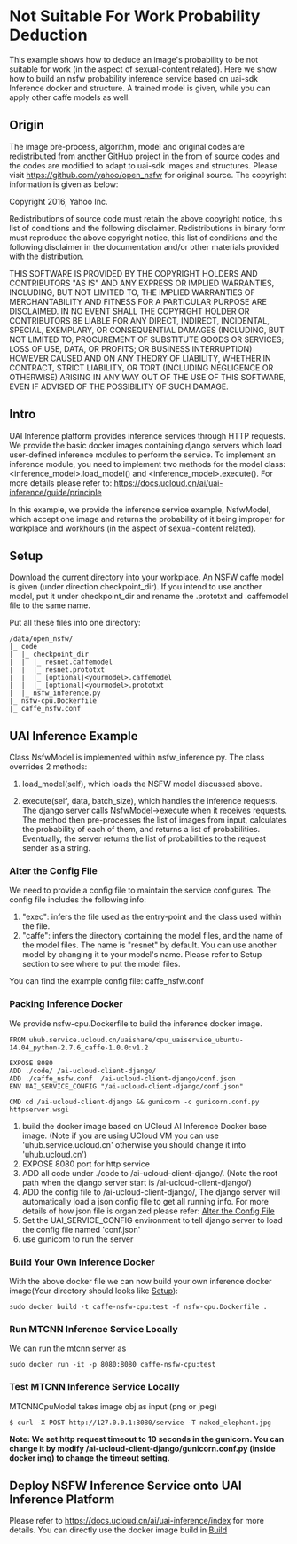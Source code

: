 # Not Suitable For Work Probability Deduction
This example shows how to deduce an image's probability to be not suitable for work (in the aspect of sexual-content related). Here we show how to build an nsfw probability inference service based on uai-sdk Inference docker and structure. A trained model is given, while you can apply other caffe models as well.

## Origin
The image pre-process, algorithm, model and original codes are redistributed from another GitHub project in the from of source codes and the codes are modified to adapt to uai-sdk images and structures. Please visit
	https://github.com/yahoo/open_nsfw
for original source. The copyright information is given as below:

Copyright 2016, Yahoo Inc.

Redistributions of source code must retain the above copyright notice, this list of conditions and the following disclaimer.
Redistributions in binary form must reproduce the above copyright notice, this list of conditions and the following disclaimer in the documentation and/or other materials provided with the distribution.

THIS SOFTWARE IS PROVIDED BY THE COPYRIGHT HOLDERS AND CONTRIBUTORS "AS IS" AND ANY EXPRESS OR IMPLIED WARRANTIES, INCLUDING, BUT NOT LIMITED TO, THE IMPLIED WARRANTIES OF MERCHANTABILITY AND FITNESS FOR A PARTICULAR PURPOSE ARE DISCLAIMED. IN NO EVENT SHALL THE COPYRIGHT HOLDER OR CONTRIBUTORS BE LIABLE FOR ANY DIRECT, INDIRECT, INCIDENTAL, SPECIAL, EXEMPLARY, OR CONSEQUENTIAL DAMAGES (INCLUDING, BUT NOT LIMITED TO, PROCUREMENT OF SUBSTITUTE GOODS OR SERVICES; LOSS OF USE, DATA, OR PROFITS; OR BUSINESS INTERRUPTION) HOWEVER CAUSED AND ON ANY THEORY OF LIABILITY, WHETHER IN CONTRACT, STRICT LIABILITY, OR TORT (INCLUDING NEGLIGENCE OR OTHERWISE) ARISING IN ANY WAY OUT OF THE USE OF THIS SOFTWARE, EVEN IF ADVISED OF THE POSSIBILITY OF SUCH DAMAGE.


## Intro
UAI Inference platform provides inference services through HTTP requests. We provide the basic docker images containing django servers which load user-defined inference modules to perform the service. To implement an inference module, you need to implement two methods for the model class: <inference_model>.load\_model() and <inference_model>.execute(). For more details please refer to: 
https://docs.ucloud.cn/ai/uai-inference/guide/principle

In this example, we provide the inference service example, NsfwModel, which accept one image and returns the probability of it being improper for workplace and workhours (in the aspect of sexual-content related).

## Setup
Download the current directory into your workplace. An NSFW caffe model is given (under direction checkpoint_dir). If you intend to use another model, put it under checkpoint_dir and rename the .prototxt and .caffemodel file to the same name. 

Put all these files into one directory:

	/data/open_nsfw/
	|_ code
	|  |_ checkpoint_dir
	|  |  |_ resnet.caffemodel
	|  |  |_ resnet.prototxt
	|  |  |_ [optional]<yourmodel>.caffemodel
	|  |  |_ [optional]<yourmodel>.prototxt
	|  |_ nsfw_inference.py
	|_ nsfw-cpu.Dockerfile
	|_ caffe_nsfw.conf

## UAI Inference Example
Class NsfwModel is implemented within nsfw_inference.py. The class overrides 2 methods:
1. load\_model(self), which loads the NSFW model discussed above. 

2. execute(self, data, batch_size), which handles the inference requests. The django server calls NsfwModel->execute when it receives requests. The method then pre-processes the list of images from input, calculates the probability of each of them, and returns a list of probabilities. Eventually, the server returns the list of probabilities to the request sender as a string.

### Alter the Config File
We need to provide a config file to maintain the service configures. The config file includes the following info:

1. "exec": infers the file used as the entry-point and the class used within the file.
2. "caffe": infers the directory containing the model files, and the name of the model files. The name is "resnet" by default. You can use another model by changing it to your model's name. Please refer to Setup section to see where to put the model files.

You can find the example config file: caffe_nsfw.conf

### Packing Inference Docker
We provide nsfw-cpu.Dockerfile to build the inference docker image.

	FROM uhub.service.ucloud.cn/uaishare/cpu_uaiservice_ubuntu-14.04_python-2.7.6_caffe-1.0.0:v1.2

	EXPOSE 8080
	ADD ./code/ /ai-ucloud-client-django/
	ADD ./caffe_nsfw.conf  /ai-ucloud-client-django/conf.json
	ENV UAI_SERVICE_CONFIG "/ai-ucloud-client-django/conf.json"

	CMD cd /ai-ucloud-client-django && gunicorn -c gunicorn.conf.py httpserver.wsgi


1. build the docker image based on UCloud AI Inference Docker base image. (Note if you are using UCloud VM you can use 'uhub.service.ucloud.cn' otherwise you should change it into 'uhub.ucloud.cn')
2. EXPOSE 8080 port for http service
3. ADD all code under ./code to /ai-ucloud-client-django/. (Note the root path when the django server start is /ai-ucloud-client-django/)
4. ADD the config file to /ai-ucloud-client-django/, The django server will automatically load a json config file to get all running info. For more details of how json file is organized please refer: [Alter the Config File](#Alter-the-config-file)
5. Set the UAI_SERVICE_CONFIG environment to tell django server to load the config file named 'conf.json'
6. use gunicorn to run the server

### Build Your Own Inference Docker
With the above docker file we can now build your own inference docker image(Your directory should looks like [Setup](#setup)):

    sudo docker build -t caffe-nsfw-cpu:test -f nsfw-cpu.Dockerfile .

### Run MTCNN Inference Service Locally
We can run the mtcnn server as

    sudo docker run -it -p 8080:8080 caffe-nsfw-cpu:test
    
    
### Test MTCNN Inference Service Locally
MTCNNCpuModel takes image obj as input (png or jpeg)

	$ curl -X POST http://127.0.0.1:8080/service -T naked_elephant.jpg

**Note: We set http request timeout to 10 seconds in the gunicorn. You can change it by modify /ai-ucloud-client-django/gunicorn.conf.py (inside docker img) to change the timeout setting.**

## Deploy NSFW Inference Service onto UAI Inference Platform
Please refer to https://docs.ucloud.cn/ai/uai-inference/index for more details. You can directly use the docker image build in [Build](#build-your-own-inference-docker)
